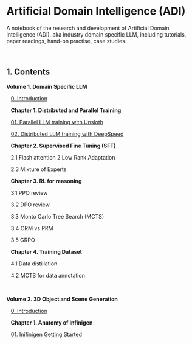 # Artificial Domain Intelligence (ADI)

A notebook of the research and development of Artificial Domain Intelligence (ADI), aka industry domain specific LLM,
including tutorials, paper readings, hand-on practise, case studies. 

&nbsp;
## 1. Contents 

**Volume 1. Domain Specific LLM**

  &nbsp;&nbsp; [0. Introduction](./volume_01/00_introduction.md)

  &nbsp;&nbsp; **Chapter 1. Distributed and Parallel Training**

  &nbsp;&nbsp; [01. Parallel LLM training with Unsloth](./volume_01.%20LLM/chapter_01.01_unsloth.md)
  
  &nbsp;&nbsp; [02. Distributed LLM training with DeepSpeed](./volume_01.%20LLM/chapter_01.02_deepspeed.md) 

  &nbsp;&nbsp; **Chapter 2. Supervised Fine Tuning (SFT)**
  
  &nbsp;&nbsp; 2.1 Flash attention
     2 Low Rank Adaptation
    
  &nbsp;&nbsp; 2.3 Mixture of Experts

  &nbsp;&nbsp; **Chapter 3. RL for reasoning**
  
  &nbsp;&nbsp; 3.1 PPO review
  
  &nbsp;&nbsp; 3.2 DPO review
  
  &nbsp;&nbsp; 3.3 Monto Carlo Tree Search (MCTS)
  
  &nbsp;&nbsp; 3.4 ORM vs PRM
  
  &nbsp;&nbsp; 3.5 GRPO

  &nbsp;&nbsp; **Chapter 4. Training Dataset** 
    
  &nbsp;&nbsp; 4.1 Data distillation
  
  &nbsp;&nbsp; 4.2 MCTS for data annotation

&nbsp;

**Volume 2. 3D Object and Scene Generation**

  &nbsp;&nbsp; [0. Introduction](./volume_02.%203D/00_introduction.md)
     
  &nbsp;&nbsp; **Chapter 1. Anatomy of Infinigen**

  &nbsp;&nbsp; [01. Inifinigen Getting Started](./volume_02.%203D/chapter_01.01_infinigen_guide.md)

&nbsp;



